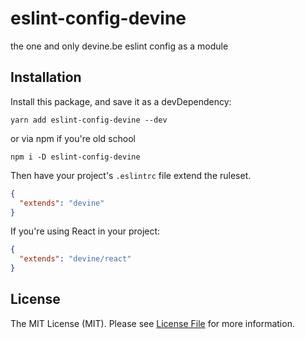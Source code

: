 # eslint-config-devine

the one and only devine.be eslint config as a module

## Installation

Install this package, and save it as a devDependency:

```
yarn add eslint-config-devine --dev
```

or via npm if you're old school

```
npm i -D eslint-config-devine
```

Then have your project's `.eslintrc` file extend the ruleset.

```json
{
  "extends": "devine"
}
```

If you're using React in your project:

```json
{
  "extends": "devine/react"
}
```

## License

The MIT License (MIT). Please see [License File](LICENSE) for more information.
